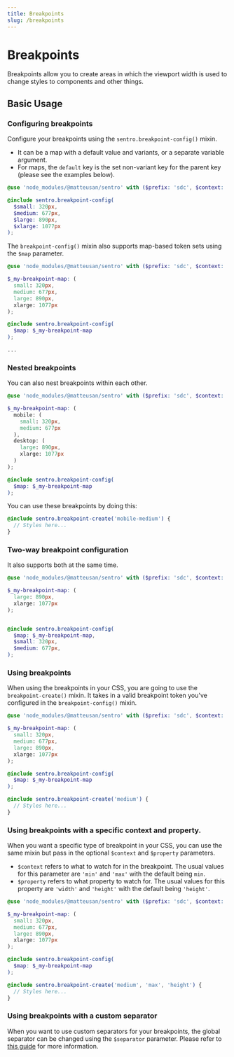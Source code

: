 ```yaml
---
title: Breakpoints
slug: /breakpoints
---
```

# Breakpoints
Breakpoints allow you to create areas in which the viewport width is used to change styles to components and other things.

## Basic Usage
### Configuring breakpoints
Configure your breakpoints using the `sentro.breakpoint-config()` mixin.

- It can be a map with a default value and variants, or a separate variable argument.
- For maps, the `default` key is the set non-variant key for the parent key (please see the examples below).

```scss
@use 'node_modules/@matteusan/sentro' with ($prefix: 'sdc', $context: 'theme');

@include sentro.breakpoint-config(
  $small: 320px,
  $medium: 677px,
  $large: 890px,
  $xlarge: 1077px
);
```

The `breakpoint-config()` mixin also supports map-based token sets using the `$map` parameter.

```scss
@use 'node_modules/@matteusan/sentro' with ($prefix: 'sdc', $context: 'theme');

$_my-breakpoint-map: (
  small: 320px,
  medium: 677px,
  large: 890px,
  xlarge: 1077px
);

@include sentro.breakpoint-config(
  $map: $_my-breakpoint-map
);

...
```

### Nested breakpoints
You can also nest breakpoints within each other.

```scss
@use 'node_modules/@matteusan/sentro' with ($prefix: 'sdc', $context: 'theme');

$_my-breakpoint-map: (
  mobile: (
    small: 320px,
    medium: 677px
  ),
  desktop: (
    large: 890px,
    xlarge: 1077px
  )
);

@include sentro.breakpoint-config(
  $map: $_my-breakpoint-map
);
```

You can use these breakpoints by doing this:
```scss
@include sentro.breakpoint-create('mobile-medium') {
  // Styles here...
}
```

### Two-way breakpoint configuration
It also supports both at the same time.

```scss
@use 'node_modules/@matteusan/sentro' with ($prefix: 'sdc', $context: 'theme');

$_my-breakpoint-map: (
  large: 890px,
  xlarge: 1077px
);


@include sentro.breakpoint-config(
  $map: $_my-breakpoint-map,
  $small: 320px,
  $medium: 677px,
);
```

### Using breakpoints
When using the breakpoints in your CSS, you are going to use the `breakpoint-create()` mixin. It takes in a valid breakpoint token you've configured in the `breakpoint-config()` mixin.

```scss
@use 'node_modules/@matteusan/sentro' with ($prefix: 'sdc', $context: 'theme');

$_my-breakpoint-map: (
  small: 320px,
  medium: 677px,
  large: 890px,
  xlarge: 1077px
);

@include sentro.breakpoint-config(
  $map: $_my-breakpoint-map
);

@include sentro.breakpoint-create('medium') {
  // Styles here...
}
```

### Using breakpoints with a specific context and property.
When you want a specific type of breakpoint in your CSS, you can use the same mixin but pass in the optional `$context` and `$property` parameters.

- `$context` refers to what to watch for in the breakpoint. The usual values for this parameter are `'min'` and `'max'` with the default being `min`.
- `$property` refers to what property to watch for. The usual values for this property are `'width'` and `'height'` with the default being `'height'`.

```scss
@use 'node_modules/@matteusan/sentro' with ($prefix: 'sdc', $context: 'theme');

$_my-breakpoint-map: (
  small: 320px,
  medium: 677px,
  large: 890px,
  xlarge: 1077px
);

@include sentro.breakpoint-config(
  $map: $_my-breakpoint-map
);

@include sentro.breakpoint-create('medium', 'max', 'height') {
  // Styles here...
}
```

### Using breakpoints with a custom separator
When you want to use custom separators for your breakpoints, the global separator can be changed using the `$separator` parameter. Please refer to [this guide](../api/settings.md#separator) for more information.
